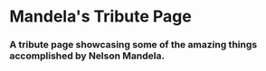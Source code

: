 # Mandela's Tribute Page
### A tribute page showcasing some of the amazing things accomplished by Nelson Mandela.
